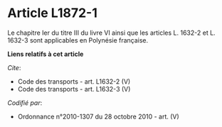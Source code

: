 # Article L1872-1

Le chapitre Ier du titre III du livre VI ainsi que les articles L. 1632-2 et L. 1632-3 sont applicables en Polynésie
française.

**Liens relatifs à cet article**

_Cite_:

  - Code des transports - art. L1632-2 (V)
  - Code des transports - art. L1632-3 (V)

_Codifié par_:

  - Ordonnance n°2010-1307 du 28 octobre 2010 - art. (V)

